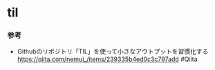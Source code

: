 # til

### 参考
- Githubのリポジトリ「TIL」を使って小さなアウトプットを習慣化する
  https://qiita.com/nemui_/items/239335b4ed0c3c797add #Qiita
